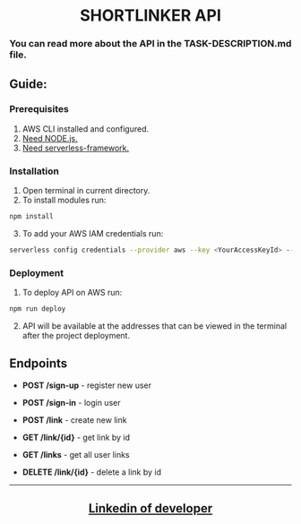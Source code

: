 <h1 align = "center">SHORTLINKER API</h1>

### You can read more about the API in the **TASK-DESCRIPTION.md** file.

## Guide:

### Prerequisites

1. AWS CLI installed and configured.
2. <a href = "https://nodejs.org/uk" target="_blank" rel="noreferrer noopener">Need
   NODE.js.</a>
3. <a href = "https://github.com/serverless/serverless" target="_blank" rel="noreferrer noopener">Need
   serverless-framework.</a>

### Installation

1. Open terminal in current directory.
2. To install modules run:

```bash
npm install
```

3. To add your AWS IAM credentials run:

```bash
serverless config credentials --provider aws --key <YourAccessKeyId> --secret <YourSecretAccessKey> profile serverlessUser
```

### Deployment

1. To deploy API on AWS run:

```bash
npm run deploy
```

2.  API will be available at the addresses that can be viewed in the terminal
    after the project deployment.

## Endpoints

- **POST /sign-up** - register new user
- **POST /sign-in** - login user

- **POST /link** - create new link
- **GET /link/{id}** - get link by id
- **GET /links** - get all user links
- **DELETE /link/{id}** - delete a link by id

---

<h2 align = "center"><a href="https://www.linkedin.com/in/olexiy-kiselyov/" target="_blank" rel="noreferrer noopener">
Linkedin of developer</a></h2>
